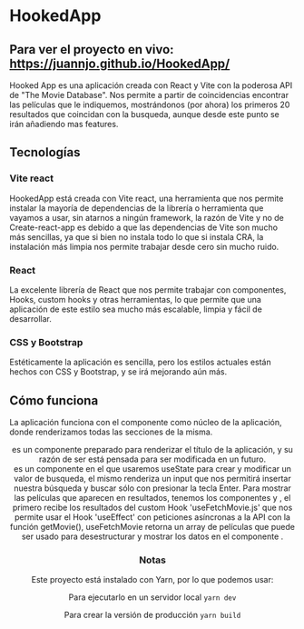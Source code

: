 # HookedApp

## Para ver el proyecto en vivo: https://juannjo.github.io/HookedApp/

Hooked App es una aplicación creada con React y Vite con la poderosa API de "The Movie Database". 
Nos permite a partir de coincidencias encontrar las películas que le indiquemos, mostrándonos (por ahora) los primeros 20 resultados que coincidan con la busqueda, aunque desde este punto se irán añadiendo mas features.

## Tecnologías

### Vite react
HookedApp está creada con Vite react, una herramienta que nos permite instalar la mayoría de dependencias de la librería o herramienta que vayamos a usar, sin atarnos a ningún framework, la razón de Vite y no de Create-react-app es debido a que las dependencias de Vite son mucho más sencillas, ya que si bien no instala todo lo que si instala CRA, la instalación más limpia nos permite trabajar desde cero sin mucho ruido.

### React
La excelente librería de React que nos permite trabajar con componentes, Hooks, custom hooks y otras herramientas, lo que permite que una aplicación de este estilo sea mucho más escalable, limpia y fácil de desarrollar.

### CSS y Bootstrap
Estéticamente la aplicación es sencilla, pero los estilos actuales están hechos con CSS y Bootstrap, y se irá mejorando aún más.


## Cómo funciona

La aplicación funciona con el componente <App/> como núcleo de la aplicación, donde renderizamos todas las secciones de la misma.
<Header/> es un componente preparado para renderizar el título de la aplicación, y su razón de ser está pensada para ser modificada en un futuro.
<Search/> es un componente en el que usaremos useState para crear y modificar un valor de busqueda, el mismo renderiza un input que nos permitirá insertar nuestra búsqueda y buscar sólo con presionar la tecla Enter.
Para mostrar las películas que aparecen en resultados, tenemos los componentes <Movie/> y <MovieItem/>, el primero recibe los resultados del custom Hook 'useFetchMovie.js' que nos permite usar el Hook 'useEffect' con peticiones asíncronas a la API con la función getMovie(), useFetchMovie retorna un array de películas que puede ser usado para desestructurar y mostrar los datos en el componente <MovieItem>.

### Notas
Este proyecto está instalado con Yarn, por lo que podemos usar:

Para ejecutarlo en un servidor local 
`yarn dev`

Para crear la versión de producción
`yarn build`
